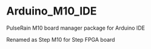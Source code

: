 # Arduino_M10_IDE
PulseRain M10 board manager package for Arduino IDE

Renamed as Step M10 for Step FPGA board
